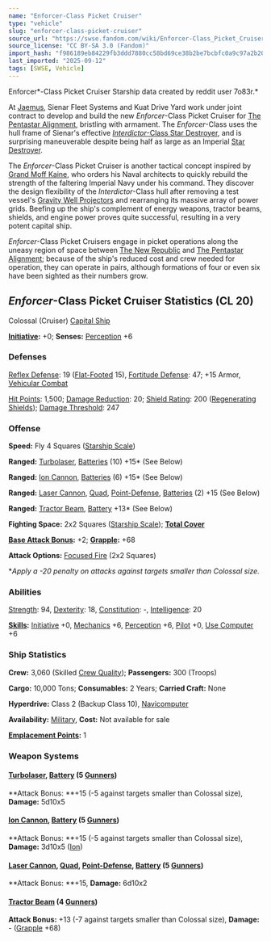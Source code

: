 ```yaml
---
name: "Enforcer-Class Picket Cruiser"
type: "vehicle"
slug: "enforcer-class-picket-cruiser"
source_url: "https://swse.fandom.com/wiki/Enforcer-Class_Picket_Cruiser"
source_license: "CC BY-SA 3.0 (Fandom)"
import_hash: "f986189eb84229fb3ddd7880cc58bd69ce38b2be7bcbfc0a9c97a2b204ff163b"
last_imported: "2025-09-12"
tags: [SWSE, Vehicle]
---
```

Enforcer*-Class Picket Cruiser Starship data created by reddit user 7o83r.*

At [Jaemus](https://swse.fandom.com/wiki/Jaemus), Sienar Fleet Systems and Kuat Drive Yard work under joint contract to develop and build the new *Enforcer*-Class Picket Cruiser for [The Pentastar Alignment](https://swse.fandom.com/wiki/The_Pentastar_Alignment), bristling with armament. The *Enforcer*-Class uses the hull frame of Sienar's effective [*Interdictor*-Class Star Destroyer](https://swse.fandom.com/wiki/Interdictor-Class_Star_Destroyer), and is surprising maneuverable despite being half as large as an Imperial [Star Destroyer](https://swse.fandom.com/wiki/Star_Destroyer).

The *Enforcer*-Class Picket Cruiser is another tactical concept inspired by [Grand Moff Kaine](https://swse.fandom.com/wiki/Grand_Moff_Kaine), who orders his Naval architects to quickly rebuild the strength of the faltering Imperial Navy under his command. They discover the design flexibility of the *Interdictor*-Class hull after removing a test vessel's [Gravity Well Projectors](https://swse.fandom.com/wiki/Gravity_Well_Projectors) and rearranging its massive array of power grids. Beefing up the ship's complement of energy weapons, tractor beams, shields, and engine power proves quite successful, resulting in a very potent capital ship.

*Enforcer*-Class Picket Cruisers engage in picket operations along the uneasy region of space between [The New Republic](https://swse.fandom.com/wiki/The_New_Republic) and [The Pentastar Alignment](https://swse.fandom.com/wiki/The_Pentastar_Alignment); because of the ship's reduced cost and crew needed for operation, they can operate in pairs, although formations of four or even six have been sighted as their numbers grow.
## *Enforcer*-Class Picket Cruiser Statistics (CL 20)
Colossal (Cruiser) [Capital Ship](https://swse.fandom.com/wiki/Capital_Ship)

**[Initiative](https://swse.fandom.com/wiki/Initiative):** +0; **Senses:** [Perception](https://swse.fandom.com/wiki/Perception) +6
### Defenses
[Reflex Defense](https://swse.fandom.com/wiki/Reflex_Defense_(Vehicles)): 19 ([Flat-Footed](https://swse.fandom.com/wiki/Flat-Footed) 15), [Fortitude Defense](https://swse.fandom.com/wiki/Fortitude_Defense_(Vehicles)): 47; +15 Armor, [Vehicular Combat](https://swse.fandom.com/wiki/Vehicular_Combat)

[Hit Points](https://swse.fandom.com/wiki/Hit_Points): 1,500; [Damage Reduction](https://swse.fandom.com/wiki/Damage_Reduction): 20; [Shield Rating](https://swse.fandom.com/wiki/Shield_Rating): 200 ([Regenerating Shields](https://swse.fandom.com/wiki/Regenerating_Shields)); [Damage Threshold](https://swse.fandom.com/wiki/Damage_Threshold_(Vehicles)): 247
### Offense
**Speed:** Fly 4 Squares ([Starship Scale](https://swse.fandom.com/wiki/Starship_Scale))

**Ranged:** [Turbolaser](https://swse.fandom.com/wiki/Turbolaser), [Batteries](https://swse.fandom.com/wiki/Batteries) (10) +15* (See Below)

**Ranged:** [Ion Cannon](https://swse.fandom.com/wiki/Ion_Cannon), [Batteries](https://swse.fandom.com/wiki/Batteries) (6) +15* (See Below)

**Ranged:** [Laser Cannon](https://swse.fandom.com/wiki/Laser_Cannon), [Quad](https://swse.fandom.com/wiki/Quad), [Point-Defense](https://swse.fandom.com/wiki/Point-Defense), [Batteries](https://swse.fandom.com/wiki/Batteries) (2) +15 (See Below)

**Ranged:** [Tractor Beam](https://swse.fandom.com/wiki/Tractor_Beam), [Battery](https://swse.fandom.com/wiki/Battery) +13* (See Below)

**Fighting Space:** 2x2 Squares ([Starship Scale](https://swse.fandom.com/wiki/Starship_Scale)); **[Total Cover](https://swse.fandom.com/wiki/Total_Cover)**

**[Base Attack Bonus](https://swse.fandom.com/wiki/Base_Attack_Bonus):** +2; **[Grapple](https://swse.fandom.com/wiki/Grapple):** +68

**Attack Options:** [Focused Fire](https://swse.fandom.com/wiki/Focused_Fire) (2x2 Squares)

**Apply a -20 penalty on attacks against targets smaller than Colossal size.*
### Abilities
[Strength](https://swse.fandom.com/wiki/Strength): 94, [Dexterity](https://swse.fandom.com/wiki/Dexterity): 18, [Constitution](https://swse.fandom.com/wiki/Constitution): -, [Intelligence](https://swse.fandom.com/wiki/Intelligence): 20

**[Skills](https://swse.fandom.com/wiki/Skills):** [Initiative](https://swse.fandom.com/wiki/Initiative) +0, [Mechanics](https://swse.fandom.com/wiki/Mechanics) +6, [Perception](https://swse.fandom.com/wiki/Perception) +6, [Pilot](https://swse.fandom.com/wiki/Pilot) +0, [Use Computer](https://swse.fandom.com/wiki/Use_Computer) +6
### Ship Statistics
**Crew:** 3,060 (Skilled [Crew Quality](https://swse.fandom.com/wiki/Crew_Quality)); **Passengers:** 300 (Troops)

**Cargo:** 10,000 Tons; **Consumables:** 2 Years; **Carried Craft:** None

**Hyperdrive:** Class 2 (Backup Class 10), [Navicomputer](https://swse.fandom.com/wiki/Navicomputer)

**Availability:** [Military](https://swse.fandom.com/wiki/Military), **Cost:** Not available for sale 

**[Emplacement Points](https://swse.fandom.com/wiki/Emplacement_Points):** 1 
### Weapon Systems
#### **[Turbolaser](https://swse.fandom.com/wiki/Turbolaser), [Battery](https://swse.fandom.com/wiki/Battery) (5 [Gunners](https://swse.fandom.com/wiki/Gunners))**
**Attack Bonus: **+15 (-5 against targets smaller than Colossal size), **Damage:** 5d10x5
#### **[Ion Cannon](https://swse.fandom.com/wiki/Ion_Cannon), [Battery](https://swse.fandom.com/wiki/Battery) (5 [Gunners](https://swse.fandom.com/wiki/Gunners))**
**Attack Bonus: **+15 (-5 against targets smaller than Colossal size), **Damage:** 3d10x5 ([Ion](https://swse.fandom.com/wiki/Ion)) 
#### **[Laser Cannon](https://swse.fandom.com/wiki/Laser_Cannon), [Quad](https://swse.fandom.com/wiki/Quad), [Point-Defense](https://swse.fandom.com/wiki/Point-Defense), [Battery](https://swse.fandom.com/wiki/Battery) (5 [Gunners](https://swse.fandom.com/wiki/Gunners))**
**Attack Bonus: **+15, **Damage:** 6d10x2
#### **[Tractor Beam](https://swse.fandom.com/wiki/Tractor_Beam) (4 [Gunners](https://swse.fandom.com/wiki/Gunners))**
**Attack Bonus:** +13 (-7 against targets smaller than Colossal size), **Damage:** - ([Grapple](https://swse.fandom.com/wiki/Grapple) +68)
